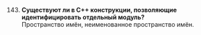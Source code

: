 143. **Существуют ли в С++ конструкции, позволяющие идентифицировать отдельный модуль?**    
Пространство имён, неименованное пространство имён.
